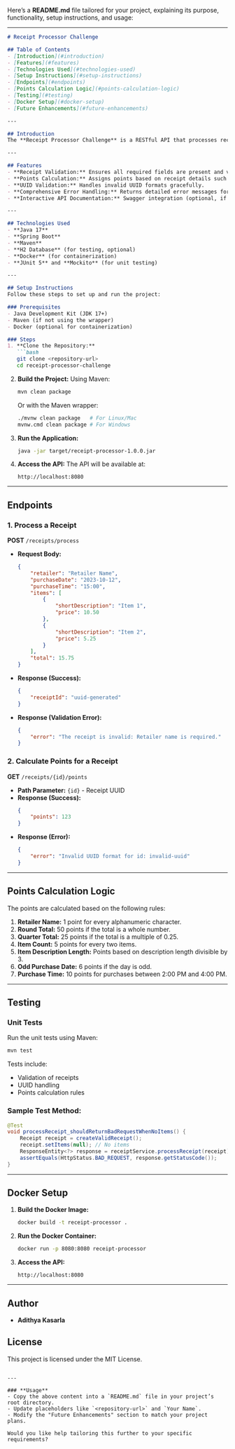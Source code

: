 Here’s a **README.md** file tailored for your project, explaining its purpose, functionality, setup instructions, and usage:

---

```markdown
# Receipt Processor Challenge

## Table of Contents
- [Introduction](#introduction)
- [Features](#features)
- [Technologies Used](#technologies-used)
- [Setup Instructions](#setup-instructions)
- [Endpoints](#endpoints)
- [Points Calculation Logic](#points-calculation-logic)
- [Testing](#testing)
- [Docker Setup](#docker-setup)
- [Future Enhancements](#future-enhancements)

---

## Introduction
The **Receipt Processor Challenge** is a RESTful API that processes receipt data, validates it, and calculates points based on specific business rules. The project is designed using Spring Boot and follows industry best practices for clean code, validation, and exception handling.

---

## Features
- **Receipt Validation:** Ensures all required fields are present and valid.
- **Points Calculation:** Assigns points based on receipt details such as total amount, item descriptions, and purchase date.
- **UUID Validation:** Handles invalid UUID formats gracefully.
- **Comprehensive Error Handling:** Returns detailed error messages for invalid requests.
- **Interactive API Documentation:** Swagger integration (optional, if added).

---

## Technologies Used
- **Java 17**
- **Spring Boot**
- **Maven**
- **H2 Database** (for testing, optional)
- **Docker** (for containerization)
- **JUnit 5** and **Mockito** (for unit testing)

---

## Setup Instructions
Follow these steps to set up and run the project:

### Prerequisites
- Java Development Kit (JDK 17+)
- Maven (if not using the wrapper)
- Docker (optional for containerization)

### Steps
1. **Clone the Repository:**
   ```bash
   git clone <repository-url>
   cd receipt-processor-challenge
   ```

2. **Build the Project:**
   Using Maven:
   ```bash
   mvn clean package
   ```
   Or with the Maven wrapper:
   ```bash
   ./mvnw clean package   # For Linux/Mac
   mvnw.cmd clean package # For Windows
   ```

3. **Run the Application:**
   ```bash
   java -jar target/receipt-processor-1.0.0.jar
   ```

4. **Access the API:**
   The API will be available at:
   ```
   http://localhost:8080
   ```

---

## Endpoints

### 1. Process a Receipt
**POST** `/receipts/process`

- **Request Body:**
   ```json
   {
       "retailer": "Retailer Name",
       "purchaseDate": "2023-10-12",
       "purchaseTime": "15:00",
       "items": [
           {
               "shortDescription": "Item 1",
               "price": 10.50
           },
           {
               "shortDescription": "Item 2",
               "price": 5.25
           }
       ],
       "total": 15.75
   }
   ```
- **Response (Success):**
   ```json
   {
       "receiptId": "uuid-generated"
   }
   ```
- **Response (Validation Error):**
   ```json
   {
       "error": "The receipt is invalid: Retailer name is required."
   }
   ```

### 2. Calculate Points for a Receipt
**GET** `/receipts/{id}/points`

- **Path Parameter:** `{id}` - Receipt UUID
- **Response (Success):**
   ```json
   {
       "points": 123
   }
   ```
- **Response (Error):**
   ```json
   {
       "error": "Invalid UUID format for id: invalid-uuid"
   }
   ```

---

## Points Calculation Logic
The points are calculated based on the following rules:

1. **Retailer Name:** 1 point for every alphanumeric character.
2. **Round Total:** 50 points if the total is a whole number.
3. **Quarter Total:** 25 points if the total is a multiple of 0.25.
4. **Item Count:** 5 points for every two items.
5. **Item Description Length:** Points based on description length divisible by 3.
6. **Odd Purchase Date:** 6 points if the day is odd.
7. **Purchase Time:** 10 points for purchases between 2:00 PM and 4:00 PM.

---

## Testing
### Unit Tests
Run the unit tests using Maven:
```bash
mvn test
```
Tests include:
- Validation of receipts
- UUID handling
- Points calculation rules

### Sample Test Method:
```java
@Test
void processReceipt_shouldReturnBadRequestWhenNoItems() {
    Receipt receipt = createValidReceipt();
    receipt.setItems(null); // No items
    ResponseEntity<?> response = receiptService.processReceipt(receipt);
    assertEquals(HttpStatus.BAD_REQUEST, response.getStatusCode());
}
```

---

## Docker Setup
1. **Build the Docker Image:**
   ```bash
   docker build -t receipt-processor .
   ```

2. **Run the Docker Container:**
   ```bash
   docker run -p 8080:8080 receipt-processor
   ```

3. **Access the API:**
   ```
   http://localhost:8080
   ```

---

## Author
- **Adithya Kasarla**

## License
This project is licensed under the MIT License.
```

---

### **Usage**
- Copy the above content into a `README.md` file in your project’s root directory.
- Update placeholders like `<repository-url>` and `Your Name`.
- Modify the "Future Enhancements" section to match your project plans.

Would you like help tailoring this further to your specific requirements?
